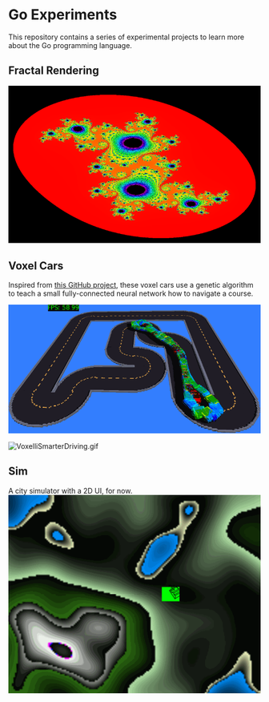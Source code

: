 # Go Experiments
This repository contains a series of experimental projects to learn more about the Go programming language.

## Fractal Rendering
![Fractal.PNG](./demoImages/Fractal.PNG "Rendering Fractals with Go")

## Voxel Cars
Inspired from [this GitHub project](https://github.com/ArztSamuel/Applying_EANNs), these 
voxel cars use a genetic algorithm to teach a small fully-connected neural network how to navigate a course.

![VoxelliTooSmartDriving.gif](./demoImages/VoxelliTooSmartDriving.gif "Voxel cars that learned to drive themselves in circles")

![VoxelliSmarterDriving.gif](./demoImages/VoxelliSmarterDriving.gif "Voxel cars that learned to drive themselves in circles")

## Sim
A city simulator with a 2D UI, for now.
![Sim.gif](./demoImages/Sim.gif "Simulation 2D UI")